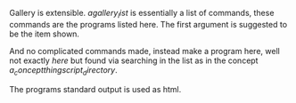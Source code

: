 Gallery is extensible. $a gallery_list$ is essentially a list of commands,
these commands are the programs listed here. The first argument is suggested to
be the item shown. 

And no complicated commands made, instead make a program here, well not exactly
_here_ but found via searching in the list as in the concept 
$a_concept thingscript_directory$.

The programs standard output is used as html.

